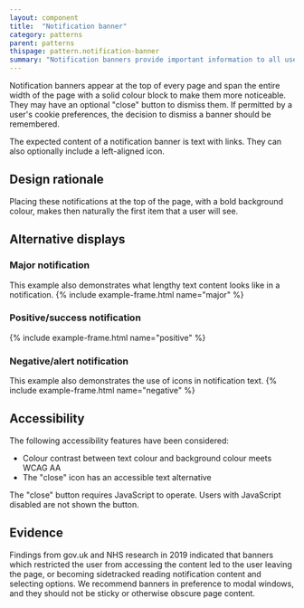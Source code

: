 ```yaml
---
layout: component
title:  "Notification banner"
category: patterns
parent: patterns
thispage: pattern.notification-banner
summary: "Notification banners provide important information to all users of a site"
---
```


Notification banners appear at the top of every page and span the entire width of the page with a solid colour block to make them more noticeable. They may have an optional "close" button to dismiss them. If permitted by a user's cookie preferences, the decision to dismiss a banner should be remembered.

The expected content of a notification banner is text with links. They can also optionally include a left-aligned icon.

## Design rationale

Placing these notifications at the top of the page, with a bold background colour, makes then naturally the first item that a user will see.

## Alternative displays

### Major notification

This example also demonstrates what lengthy text content looks like in a notification.
{% include example-frame.html name="major" %}

### Positive/success notification
{% include example-frame.html name="positive" %}

### Negative/alert notification

This example also demonstrates the use of icons in notification text.
{% include example-frame.html name="negative" %}


## Accessibility

The following accessibility features have been considered:

* Colour contrast between text colour and background colour meets WCAG AA
* The "close" icon has an accessible text alternative

The "close" button requires JavaScript to operate. Users with JavaScript disabled are not shown the button.

## Evidence

Findings from gov.uk and NHS research in 2019 indicated that banners which restricted the user from accessing the content led to the user leaving the page, or becoming sidetracked reading notification content and selecting options. We recommend banners in preference to modal windows, and they should not be sticky or otherwise obscure page content.
